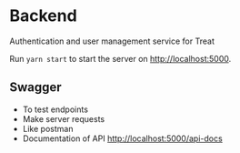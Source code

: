 # Backend

Authentication and user management service for Treat

Run `yarn start` to start the server on [http://localhost:5000]().

## Swagger

- To test endpoints
- Make server requests
- Like postman
- Documentation of API
  [http://localhost:5000/api-docs]()

